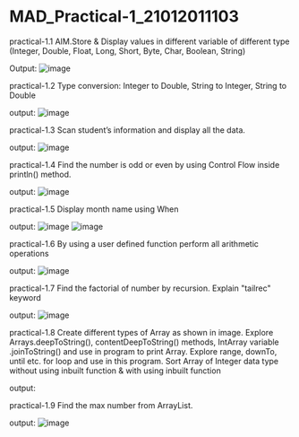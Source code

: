 # MAD_Practical-1_21012011103

practical-1.1
AIM.Store & Display values in different variable of different type (Integer, Double, Float, Long, Short, Byte, Char, Boolean, String)

Output:
![image](https://github.com/Rohan3429/MAD_Practical-1_21012011103/assets/98172369/06a06182-c3d0-458d-9ede-9bee2faaca87)

practical-1.2
Type conversion:
Integer to Double, String to Integer, String to Double

output:
![image](https://github.com/Rohan3429/MAD_Practical-1_21012011103/assets/98172369/424e3251-3cda-4b7f-b634-bf842d0e1ee3)

practical-1.3
Scan student’s information and display all the data.

output:
![image](https://github.com/Rohan3429/MAD_Practical-1_21012011103/assets/98172369/13101cf2-5541-48f2-81c9-69db13541392)

practical-1.4
Find the number is odd or even by using Control Flow inside println() method.

output:
![image](https://github.com/Rohan3429/MAD_Practical-1_21012011103/assets/98172369/2319ae81-ff49-465b-9971-fa291d2a7948)

practical-1.5
Display month name using When

output:
![image](https://github.com/Rohan3429/MAD_Practical-1_21012011103/assets/98172369/26d6ff4b-07f7-4ae8-a7e1-9437f25b64df)
![image](https://github.com/Rohan3429/MAD_Practical-1_21012011103/assets/98172369/c915f807-a148-4853-ab57-7e9ce52a1fe0)

practical-1.6
By using a user defined function perform all arithmetic operations

output:
![image](https://github.com/Rohan3429/MAD_Practical-1_21012011103/assets/98172369/105d9591-0e05-45c5-b0d4-b5f8a69ac763)

practical-1.7
Find the factorial of number by recursion. Explain "tailrec" keyword

output:
![image](https://github.com/Rohan3429/MAD_Practical-1_21012011103/assets/98172369/343d6de3-6157-4544-9014-192a27bd4037)

practical-1.8
Create different types of Array as shown in image. Explore Arrays.deepToString(), contentDeepToString() methods, IntArray variable .joinToString()  and use in program to print Array. Explore range, downTo, until etc. for loop and use in this program. Sort Array of Integer data type without using inbuilt function & with using inbuilt function

output:

practical-1.9
Find the max number from ArrayList.

output:
![image](https://github.com/Rohan3429/MAD_Practical-1_21012011103/assets/98172369/f65a0a8d-b432-4d17-a57c-e7f5077c0c58)
